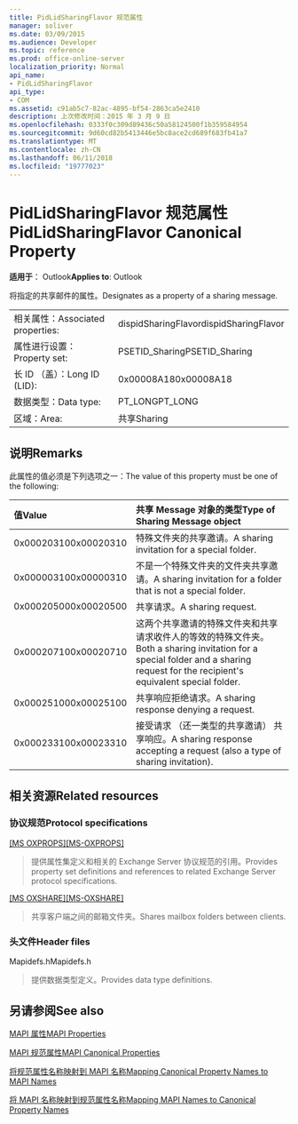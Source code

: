 ```yaml
---
title: PidLidSharingFlavor 规范属性
manager: soliver
ms.date: 03/09/2015
ms.audience: Developer
ms.topic: reference
ms.prod: office-online-server
localization_priority: Normal
api_name:
- PidLidSharingFlavor
api_type:
- COM
ms.assetid: c91ab5c7-82ac-4895-bf54-2863ca5e2410
description: 上次修改时间：2015 年 3 月 9 日
ms.openlocfilehash: 0333f0c309d89436c50a58124500f1b359584954
ms.sourcegitcommit: 9d60cd82b5413446e5bc8ace2cd689f683fb41a7
ms.translationtype: MT
ms.contentlocale: zh-CN
ms.lasthandoff: 06/11/2018
ms.locfileid: "19777023"
---
```

# <a name="pidlidsharingflavor-canonical-property"></a><span data-ttu-id="7cecb-103">PidLidSharingFlavor 规范属性</span><span class="sxs-lookup"><span data-stu-id="7cecb-103">PidLidSharingFlavor Canonical Property</span></span>

  
  
<span data-ttu-id="7cecb-104">**适用于**： Outlook</span><span class="sxs-lookup"><span data-stu-id="7cecb-104">**Applies to**: Outlook</span></span> 
  
<span data-ttu-id="7cecb-105">将指定的共享邮件的属性。</span><span class="sxs-lookup"><span data-stu-id="7cecb-105">Designates as a property of a sharing message.</span></span>
  
|||
|:-----|:-----|
|<span data-ttu-id="7cecb-106">相关属性：</span><span class="sxs-lookup"><span data-stu-id="7cecb-106">Associated properties:</span></span>  <br/> |<span data-ttu-id="7cecb-107">dispidSharingFlavor</span><span class="sxs-lookup"><span data-stu-id="7cecb-107">dispidSharingFlavor</span></span>  <br/> |
|<span data-ttu-id="7cecb-108">属性进行设置：</span><span class="sxs-lookup"><span data-stu-id="7cecb-108">Property set:</span></span>  <br/> |<span data-ttu-id="7cecb-109">PSETID_Sharing</span><span class="sxs-lookup"><span data-stu-id="7cecb-109">PSETID_Sharing</span></span>  <br/> |
|<span data-ttu-id="7cecb-110">长 ID （盖）：</span><span class="sxs-lookup"><span data-stu-id="7cecb-110">Long ID (LID):</span></span>  <br/> |<span data-ttu-id="7cecb-111">0x00008A18</span><span class="sxs-lookup"><span data-stu-id="7cecb-111">0x00008A18</span></span>  <br/> |
|<span data-ttu-id="7cecb-112">数据类型：</span><span class="sxs-lookup"><span data-stu-id="7cecb-112">Data type:</span></span>  <br/> |<span data-ttu-id="7cecb-113">PT_LONG</span><span class="sxs-lookup"><span data-stu-id="7cecb-113">PT_LONG</span></span>  <br/> |
|<span data-ttu-id="7cecb-114">区域：</span><span class="sxs-lookup"><span data-stu-id="7cecb-114">Area:</span></span>  <br/> |<span data-ttu-id="7cecb-115">共享</span><span class="sxs-lookup"><span data-stu-id="7cecb-115">Sharing</span></span>  <br/> |
   
## <a name="remarks"></a><span data-ttu-id="7cecb-116">说明</span><span class="sxs-lookup"><span data-stu-id="7cecb-116">Remarks</span></span>

<span data-ttu-id="7cecb-117">此属性的值必须是下列选项之一：</span><span class="sxs-lookup"><span data-stu-id="7cecb-117">The value of this property must be one of the following:</span></span>
  
|<span data-ttu-id="7cecb-118">**值**</span><span class="sxs-lookup"><span data-stu-id="7cecb-118">**Value**</span></span>|<span data-ttu-id="7cecb-119">**共享 Message 对象的类型**</span><span class="sxs-lookup"><span data-stu-id="7cecb-119">**Type of Sharing Message object**</span></span>|
|:-----|:-----|
|<span data-ttu-id="7cecb-120">0x00020310</span><span class="sxs-lookup"><span data-stu-id="7cecb-120">0x00020310</span></span>  <br/> |<span data-ttu-id="7cecb-121">特殊文件夹的共享邀请。</span><span class="sxs-lookup"><span data-stu-id="7cecb-121">A sharing invitation for a special folder.</span></span>  <br/> |
|<span data-ttu-id="7cecb-122">0x00000310</span><span class="sxs-lookup"><span data-stu-id="7cecb-122">0x00000310</span></span>  <br/> |<span data-ttu-id="7cecb-123">不是一个特殊文件夹的文件夹共享邀请。</span><span class="sxs-lookup"><span data-stu-id="7cecb-123">A sharing invitation for a folder that is not a special folder.</span></span>  <br/> |
|<span data-ttu-id="7cecb-124">0x00020500</span><span class="sxs-lookup"><span data-stu-id="7cecb-124">0x00020500</span></span>  <br/> |<span data-ttu-id="7cecb-125">共享请求。</span><span class="sxs-lookup"><span data-stu-id="7cecb-125">A sharing request.</span></span>  <br/> |
|<span data-ttu-id="7cecb-126">0x00020710</span><span class="sxs-lookup"><span data-stu-id="7cecb-126">0x00020710</span></span>  <br/> |<span data-ttu-id="7cecb-127">这两个共享邀请的特殊文件夹和共享请求收件人的等效的特殊文件夹。</span><span class="sxs-lookup"><span data-stu-id="7cecb-127">Both a sharing invitation for a special folder and a sharing request for the recipient's equivalent special folder.</span></span>  <br/> |
|<span data-ttu-id="7cecb-128">0x00025100</span><span class="sxs-lookup"><span data-stu-id="7cecb-128">0x00025100</span></span>  <br/> |<span data-ttu-id="7cecb-129">共享响应拒绝请求。</span><span class="sxs-lookup"><span data-stu-id="7cecb-129">A sharing response denying a request.</span></span>  <br/> |
|<span data-ttu-id="7cecb-130">0x00023310</span><span class="sxs-lookup"><span data-stu-id="7cecb-130">0x00023310</span></span>  <br/> |<span data-ttu-id="7cecb-131">接受请求 （还一类型的共享邀请） 共享响应。</span><span class="sxs-lookup"><span data-stu-id="7cecb-131">A sharing response accepting a request (also a type of sharing invitation).</span></span>  <br/> |
   
## <a name="related-resources"></a><span data-ttu-id="7cecb-132">相关资源</span><span class="sxs-lookup"><span data-stu-id="7cecb-132">Related resources</span></span>

### <a name="protocol-specifications"></a><span data-ttu-id="7cecb-133">协议规范</span><span class="sxs-lookup"><span data-stu-id="7cecb-133">Protocol specifications</span></span>

<span data-ttu-id="7cecb-134">[[MS OXPROPS]](http://msdn.microsoft.com/library/f6ab1613-aefe-447d-a49c-18217230b148%28Office.15%29.aspx)</span><span class="sxs-lookup"><span data-stu-id="7cecb-134">[[MS-OXPROPS]](http://msdn.microsoft.com/library/f6ab1613-aefe-447d-a49c-18217230b148%28Office.15%29.aspx)</span></span>
  
> <span data-ttu-id="7cecb-135">提供属性集定义和相关的 Exchange Server 协议规范的引用。</span><span class="sxs-lookup"><span data-stu-id="7cecb-135">Provides property set definitions and references to related Exchange Server protocol specifications.</span></span>
    
<span data-ttu-id="7cecb-136">[[MS OXSHARE]](http://msdn.microsoft.com/library/e4e5bd27-d5e0-43f9-a6ea-550876724f3d%28Office.15%29.aspx)</span><span class="sxs-lookup"><span data-stu-id="7cecb-136">[[MS-OXSHARE]](http://msdn.microsoft.com/library/e4e5bd27-d5e0-43f9-a6ea-550876724f3d%28Office.15%29.aspx)</span></span>
  
> <span data-ttu-id="7cecb-137">共享客户端之间的邮箱文件夹。</span><span class="sxs-lookup"><span data-stu-id="7cecb-137">Shares mailbox folders between clients.</span></span>
    
### <a name="header-files"></a><span data-ttu-id="7cecb-138">头文件</span><span class="sxs-lookup"><span data-stu-id="7cecb-138">Header files</span></span>

<span data-ttu-id="7cecb-139">Mapidefs.h</span><span class="sxs-lookup"><span data-stu-id="7cecb-139">Mapidefs.h</span></span>
  
> <span data-ttu-id="7cecb-140">提供数据类型定义。</span><span class="sxs-lookup"><span data-stu-id="7cecb-140">Provides data type definitions.</span></span>
    
## <a name="see-also"></a><span data-ttu-id="7cecb-141">另请参阅</span><span class="sxs-lookup"><span data-stu-id="7cecb-141">See also</span></span>



[<span data-ttu-id="7cecb-142">MAPI 属性</span><span class="sxs-lookup"><span data-stu-id="7cecb-142">MAPI Properties</span></span>](mapi-properties.md)
  
[<span data-ttu-id="7cecb-143">MAPI 规范属性</span><span class="sxs-lookup"><span data-stu-id="7cecb-143">MAPI Canonical Properties</span></span>](mapi-canonical-properties.md)
  
[<span data-ttu-id="7cecb-144">将规范属性名称映射到 MAPI 名称</span><span class="sxs-lookup"><span data-stu-id="7cecb-144">Mapping Canonical Property Names to MAPI Names</span></span>](mapping-canonical-property-names-to-mapi-names.md)
  
[<span data-ttu-id="7cecb-145">将 MAPI 名称映射到规范属性名称</span><span class="sxs-lookup"><span data-stu-id="7cecb-145">Mapping MAPI Names to Canonical Property Names</span></span>](mapping-mapi-names-to-canonical-property-names.md)

